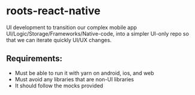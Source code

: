 # roots-react-native
UI development to transition our complex mobile app UI/Logic/Storage/Frameworks/Native-code, into a simpler UI-only repo so that we can iterate quickly UI/UX changes.

## Requirements:
* Must be able to run it with yarn on android, ios, and web
* Must avoid any libraries that are non-UI libraries
* It should follow the mocks provided
